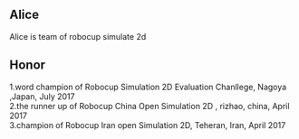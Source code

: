 ## Alice 
Alice is team of robocup simulate 2d  
## Honor
1.word champion of  Robocup Simulation 2D  Evaluation Chanllege, Nagoya ,Japan, July 2017  
2.the runner up of Robocup China Open  Simulation 2D , rizhao, china, April 2017  
3.champion of Robocup Iran open Simulation 2D, Teheran, Iran, April 2017  

